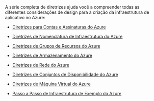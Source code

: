 A série completa de diretrizes ajuda você a compreender todas as diferentes considerações de design para a criação da infraestrutura de aplicativo no Azure:

- [Diretrizes para Contas e Assinaturas do Azure](../articles/virtual-machines/virtual-machines-linux-infrastructure-subscription-accounts-guidelines.md)
- [Diretrizes de Nomenclatura de Infraestrutura do Azure](../articles/virtual-machines/virtual-machines-linux-infrastructure-naming-guidelines.md)
- [Diretrizes de Grupos de Recursos do Azure](../articles/virtual-machines/virtual-machines-linux-infrastructure-resource-groups-guidelines.md)
- [Diretrizes de Armazenamento do Azure](../articles/virtual-machines/virtual-machines-linux-infrastructure-storage-solutions-guidelines.md)
- [Diretrizes de Rede do Azure](../articles/virtual-machines/virtual-machines-linux-infrastructure-networking-guidelines.md)
- [Diretrizes de Conjuntos de Disponibilidade do Azure](../articles/virtual-machines/virtual-machines-linux-infrastructure-availability-sets-guidelines.md)
- [Diretrizes de Máquina Virtual do Azure](../articles/virtual-machines/virtual-machines-linux-infrastructure-virtual-machine-guidelines.md)

- [Passo a Passo de Infraestrutura de Exemplo do Azure](../articles/virtual-machines/virtual-machines-linux-infrastructure-example.md)

<!---HONumber=AcomDC_0629_2016-->